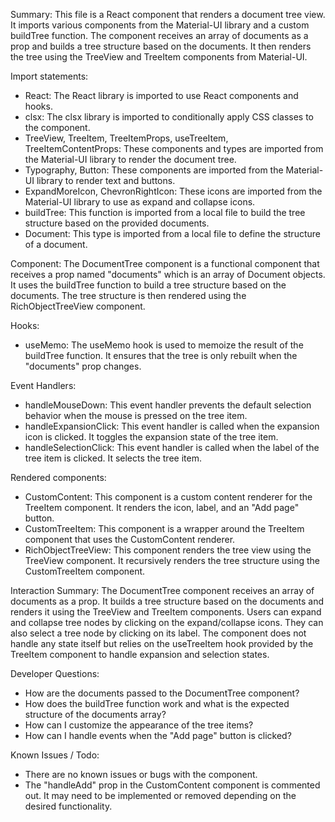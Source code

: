 Summary:
This file is a React component that renders a document tree view. It imports various components from the Material-UI library and a custom buildTree function. The component receives an array of documents as a prop and builds a tree structure based on the documents. It then renders the tree using the TreeView and TreeItem components from Material-UI.

Import statements:
- React: The React library is imported to use React components and hooks.
- clsx: The clsx library is imported to conditionally apply CSS classes to the component.
- TreeView, TreeItem, TreeItemProps, useTreeItem, TreeItemContentProps: These components and types are imported from the Material-UI library to render the document tree.
- Typography, Button: These components are imported from the Material-UI library to render text and buttons.
- ExpandMoreIcon, ChevronRightIcon: These icons are imported from the Material-UI library to use as expand and collapse icons.
- buildTree: This function is imported from a local file to build the tree structure based on the provided documents.
- Document: This type is imported from a local file to define the structure of a document.

Component:
The DocumentTree component is a functional component that receives a prop named "documents" which is an array of Document objects. It uses the buildTree function to build a tree structure based on the documents. The tree structure is then rendered using the RichObjectTreeView component.

Hooks:
- useMemo: The useMemo hook is used to memoize the result of the buildTree function. It ensures that the tree is only rebuilt when the "documents" prop changes.

Event Handlers:
- handleMouseDown: This event handler prevents the default selection behavior when the mouse is pressed on the tree item.
- handleExpansionClick: This event handler is called when the expansion icon is clicked. It toggles the expansion state of the tree item.
- handleSelectionClick: This event handler is called when the label of the tree item is clicked. It selects the tree item.

Rendered components:
- CustomContent: This component is a custom content renderer for the TreeItem component. It renders the icon, label, and an "Add page" button.
- CustomTreeItem: This component is a wrapper around the TreeItem component that uses the CustomContent renderer.
- RichObjectTreeView: This component renders the tree view using the TreeView component. It recursively renders the tree structure using the CustomTreeItem component.

Interaction Summary:
The DocumentTree component receives an array of documents as a prop. It builds a tree structure based on the documents and renders it using the TreeView and TreeItem components. Users can expand and collapse tree nodes by clicking on the expand/collapse icons. They can also select a tree node by clicking on its label. The component does not handle any state itself but relies on the useTreeItem hook provided by the TreeItem component to handle expansion and selection states.

Developer Questions:
- How are the documents passed to the DocumentTree component?
- How does the buildTree function work and what is the expected structure of the documents array?
- How can I customize the appearance of the tree items?
- How can I handle events when the "Add page" button is clicked?

Known Issues / Todo:
- There are no known issues or bugs with the component.
- The "handleAdd" prop in the CustomContent component is commented out. It may need to be implemented or removed depending on the desired functionality.